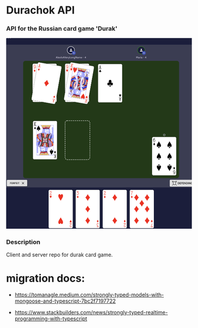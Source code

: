 # Durachok API
### API for the Russian card game 'Durak'
![Durachok Game table](./docs/table.png "Table")

### Description
Client and server repo for durak card game.

# migration docs:

- https://tomanagle.medium.com/strongly-typed-models-with-mongoose-and-typescript-7bc2f7197722

- https://www.stackbuilders.com/news/strongly-typed-realtime-programming-with-typescript
